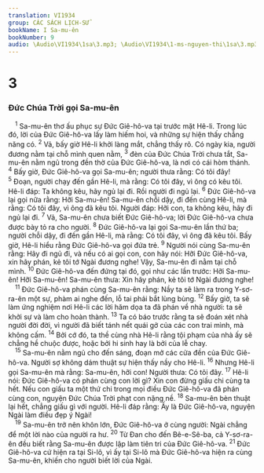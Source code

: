 ```yaml
---
translation: VI1934
group: CÁC SÁCH LỊCH-SỬ
bookName: I Sa-mu-ên 
bookNumber: 9
audio: \Audio\VI1934\1sa\3.mp3; \Audio\VI1934\1-ms-nguyen-thi\1sa\3.mp3
---
```


<div class="title"><h1>3</h1><h3>Đức Chúa Trời gọi Sa-mu-ên</h3></div>
<span class="verse 1sa_3_1"> <sup>1</sup> Sa-mu-ên thơ ấu phục sự Đức Giê-hô-va tại trước mặt Hê-li. Trong lúc đó, lời của Đức Giê-hô-va lấy làm hiếm hoi, và những sự hiện thấy chẳng năng có. </span>
<span class="verse 1sa_3_2"><sup>2</sup> Vả, bấy giờ Hê-li khởi làng mắt, chẳng thấy rõ. Có ngày kia, người đương nằm tại chỗ mình quen nằm, </span>
<span class="verse 1sa_3_3"><sup>3</sup> đèn của Đức Chúa Trời chưa tắt, Sa-mu-ên nằm ngủ trong đền thờ của Đức Giê-hô-va, là nơi có cái hòm thánh. </span>
<span class="verse 1sa_3_4"><sup>4</sup> Bấy giờ, Đức Giê-hô-va gọi Sa-mu-ên; người thưa rằng: Có tôi đây! </span>
<span class="verse 1sa_3_5"><sup>5</sup> Đoạn, người chạy đến gần Hê-li, mà rằng: Có tôi đây, vì ông có kêu tôi. Hê-li đáp: Ta không kêu, hãy ngủ lại đi. Rồi người đi ngủ lại. </span>
<span class="verse 1sa_3_6"><sup>6</sup> Đức Giê-hô-va lại gọi nữa rằng: Hỡi Sa-mu-ên! Sa-mu-ên chỗi dậy, đi đến cùng Hê-li, mà rằng: Có tôi đây, vì ông đã kêu tôi. Người đáp: Hỡi con, ta không kêu, hãy đi ngủ lại đi. </span>
<span class="verse 1sa_3_7"><sup>7</sup> Vả, Sa-mu-ên chưa biết Đức Giê-hô-va; lời Đức Giê-hô-va chưa được bày tỏ ra cho người. </span>
<span class="verse 1sa_3_8"><sup>8</sup> Đức Giê-hô-va lại gọi Sa-mu-ên lần thứ ba; người chỗi dậy, đi đến gần Hê-li, mà rằng: Có tôi đây, vì ông đã kêu tôi. Bấy giờ, Hê-li hiểu rằng Đức Giê-hô-va gọi đứa trẻ. </span>
<span class="verse 1sa_3_9"><sup>9</sup> Người nói cùng Sa-mu-ên rằng: Hãy đi ngủ đi, và nếu có ai gọi con, con hãy nói: Hỡi Đức Giê-hô-va, xin hãy phán, kẻ tôi tớ Ngài đương nghe! Vậy, Sa-mu-ên đi nằm tại chỗ mình. </span>
<span class="verse 1sa_3_10"><sup>10</sup> Đức Giê-hô-va đến đứng tại đó, gọi như các lần trước: Hỡi Sa-mu-ên! Hỡi Sa-mu-ên! Sa-mu-ên thưa: Xin hãy phán, kẻ tôi tớ Ngài đương nghe! <br/></span>
<span class="verse 1sa_3_11"> <sup>11</sup> Đức Giê-hô-va phán cùng Sa-mu-ên rằng: Nầy ta sẽ làm ra trong Y-sơ-ra-ên một sự, phàm ai nghe đến, lỗ tai phải bắt lùng bùng. </span>
<span class="verse 1sa_3_12"><sup>12</sup> Bấy giờ, ta sẽ làm ứng nghiệm nơi Hê-li các lời hăm dọa ta đã phán về nhà người: ta sẽ khởi sự và làm cho hoàn thành. </span>
<span class="verse 1sa_3_13"><sup>13</sup> Ta có báo trước rằng ta sẽ đoán xét nhà người đời đời, vì người đã biết tánh nết quái gở của các con trai mình, mà không cấm. </span>
<span class="verse 1sa_3_14"><sup>14</sup> Bởi cớ đó, ta thề cùng nhà Hê-li rằng tội phạm của nhà ấy sẽ chẳng hề chuộc được, hoặc bởi hi sinh hay là bởi của lễ chay. <br/></span>
<span class="verse 1sa_3_15"> <sup>15</sup> Sa-mu-ên nằm ngủ cho đến sáng, đoạn mở các cửa đền của Đức Giê-hô-va. Người sợ không dám thuật sự hiện thấy nầy cho Hê-li. </span>
<span class="verse 1sa_3_16"><sup>16</sup> Nhưng Hê-li gọi Sa-mu-ên mà rằng: Sa-mu-ên, hỡi con! Người thưa: Có tôi đây. </span>
<span class="verse 1sa_3_17"><sup>17</sup> Hê-li nói: Đức Giê-hô-va có phán cùng con lời gì? Xin con đừng giấu chi cùng ta hết. Nếu con giấu ta một thứ chi trong mọi điều Đức Giê-hô-va đã phán cùng con, nguyện Đức Chúa Trời phạt con nặng nề. </span>
<span class="verse 1sa_3_18"><sup>18</sup> Sa-mu-ên bèn thuật lại hết, chẳng giấu gì với người. Hê-li đáp rằng: Ấy là Đức Giê-hô-va, nguyện Ngài làm điều đẹp ý Ngài! <br/></span>
<span class="verse 1sa_3_19"> <sup>19</sup> Sa-mu-ên trở nên khôn lớn, Đức Giê-hô-va ở cùng người: Ngài chẳng để một lời nào của người ra hư. </span>
<span class="verse 1sa_3_20"><sup>20</sup> Từ Đan cho đến Bê-e-Sê-ba, cả Y-sơ-ra-ên đều biết rằng Sa-mu-ên được lập làm tiên tri của Đức Giê-hô-va. </span>
<span class="verse 1sa_3_21"><sup>21</sup> Đức Giê-hô-va cứ hiện ra tại Si-lô, vì ấy tại Si-lô mà Đức Giê-hô-va hiện ra cùng Sa-mu-ên, khiến cho người biết lời của Ngài. <br/></span>
